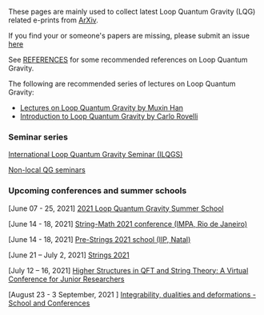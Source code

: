 
These pages are mainly used to collect latest Loop Quantum Gravity (LQG) related e-prints from [ArXiv](arxiv.org).

If you find your or someone's papers are missing, please submit an issue [here](https://github.com/lhg285/lqgintro/issues)

See [REFERENCES](https://hamsyn.github.io/LQG-group/reference) for some recommended references on Loop Quantum Gravity.

The following are recommended series of lectures on Loop Quantum Gravity:

- [Lectures on Loop Quantum Gravity by Muxin Han](https://hamsyn.github.io/LQG-group/lecture)
- [Introduction to Loop Quantum Gravity by Carlo Rovelli](https://www.youtube.com/playlist?list=PLwLvxaPjGHxR6zr421tXXlaDGbq8S36Un)

### Seminar series

[International Loop Quantum Gravity Seminar (ILQGS)](http://relativity.phys.lsu.edu/ilqgs/)

[Non-local QG seminars](https://qglyon.wordpress.com/seminars/)

### Upcoming conferences and summer schools

[June 07 - 25, 2021] [2021 Loop Quantum Gravity Summer School](https://sites.google.com/view/lqgonlinesummerschool/home)

[June 14 - 18, 2021] [String-Math 2021 conference (IMPA, Rio de Janeiro)](https://impa.br/en_US/eventos-do-impa/2021-2/string-math-2021/)

[June 14 - 18, 2021] [Pre-Strings 2021 school (IIP, Natal)](https://iip.ufrn.br/eventsdetail.php?inf===QTUlFN)

[June 21 – July 2, 2021] [Strings 2021](https://www.ictp-saifr.org/strings2021/)

[July 12 – 16, 2021] [Higher Structures in QFT and String Theory: A Virtual Conference for Junior Researchers](https://sites.google.com/view/jrqftconf2021/home)

[August 23 - 3 September, 2021 ] [Integrability, dualities and deformations - School and Conferences](https://indico.cern.ch/event/1001393/)